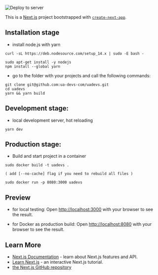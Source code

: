 ![Deploy to server](https://github.com/ua-devs-com/uadevs/workflows/deploy%20to%20server/badge.svg)

This is a [Next.js](https://nextjs.org/) project bootstrapped with [`create-next-app`](https://github.com/vercel/next.js/tree/canary/packages/create-next-app).
## Installation stage

- install node.js with yarn
```
curl -sL https://deb.nodesource.com/setup_14.x | sudo -E bash -

sudo apt-get install -y nodejs
npm install --global yarn

```
- go to the folder with your projects and call the following commands:

```
git clone git@github.com:ua-devs-com/uadevs.git
cd uadevs
yarn && yarn build
```
## Development stage:

- local development server, hot reloading 
```
yarn dev
```
## Production stage:

- Build and start project in a container
```
sudo docker build -t uadevs .

( add [--no-cache] flag if you need to rebuild all files )

sudo docker run -p 8080:3000 uadevs
```
## Preview

- for local testing:
Open [http://localhost:3000](http://localhost:3000) with your browser to see the result.

- for Docker as production build:
Open [http://localhost:8080](http://localhost:8080) with your browser to see the result.

## Learn More

- [Next.js Documentation](https://nextjs.org/docs) - learn about Next.js features and API.
- [Learn Next.js](https://nextjs.org/learn) - an interactive Next.js tutorial.
- [the Next.js GitHub repository](https://github.com/vercel/next.js/)
